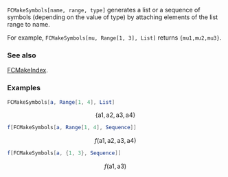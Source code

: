 `FCMakeSymbols[name, range, type]` generates a list or a sequence of symbols (depending on the value of type) by attaching elements of the list range to name.

For example, `FCMakeSymbols[mu, Range[1, 3], List]` returns `{mu1,mu2,mu3}`.

### See also

[FCMakeIndex](FCMakeIndex).

### Examples

```mathematica
FCMakeSymbols[a, Range[1, 4], List]
```

$$\{\text{a1},\text{a2},\text{a3},\text{a4}\}$$

```mathematica
f[FCMakeSymbols[a, Range[1, 4], Sequence]]
```

$$f(\text{a1},\text{a2},\text{a3},\text{a4})$$

```mathematica
f[FCMakeSymbols[a, {1, 3}, Sequence]]
```

$$f(\text{a1},\text{a3})$$